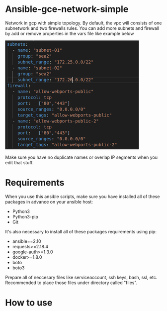 # Ansible-gce-network-simple
Network in gcp with simple topology. By default, the vpc will consists of one subnetwork and two firewalls rules. You can add more subnets and firewall by add or remove properties in the vars file like example below

![vars](files/images/forReadme/vars.png)

Make sure you have no duplicate names or overlap IP segments when you edit that stuff.

# Requirements
When you use this ansible scripts, make sure you have installed all of these packages in advance on your ansible host:

- Python3
- Python3-pip
- Git

It's also necessary to install all of these packages requirements using pip:

- ansible==2.10
- requests>=2.18.4
- google-auth>=1.3.0
- docker>=1.8.0 
- boto
- boto3

Prepare all of neccesary files like serviceaccount, ssh keys, bash, ssl, etc. Recommended to place those files under directory called "files".

# How to use